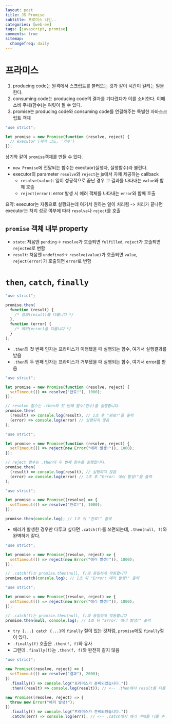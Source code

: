 ```yaml
---
layout: post
title: JS Promise
subtitle: 프로미스 나인..
categories: [web-ev]
tags: [javascript, promise]
comments: true
sitemap:
  changefreq: daily
---
```


# 프라미스

1. producing code는 원격에서 스크립트를 불러오는 것과 같이 시간이 걸리는 일을 한다.
2. consuming code는 producing code의 결과를 기다렸다가 이를 소비한다. 이때 소비 주체(함수)는 여럿이 될 수 있다.
3. promise는 producing code와 consuming code를 연결해주는 특별한 자바스크립트 객체

```javascript
"use strict";

let promise = new Promise(function (resolve, reject) {
  // executor (제작 코드, '가수')
});

```

상기와 같이 `promise`객체를 만들 수 있다.

- `new Promise`에 전달되는 함수는 exectuor(실행자, 실행함수)라 불린다.
- executor의 parameter `resolve`와 `reject`는 js에서 자체 제공하는 callback
	- `resolve(value)`: 일이 성공적으로 끝난 경우 그 결과를 나타내는 `value`와 함께 호출
	- `reject(error)`: error 발생 시 에러 객체를 나타내는 `error`와 함께 호출

요약:
executor는 자동으로 실행되는데 여기서 원하는 일이 처리됨 -> 처리가 끝나면 executor는 처리 성공 여부에 따라 `resolve`나 `reject`를 호출

## `promise` 객체 내부 property
- `state`: 처음엔 `pending`-> `resolve`가 호출되면 `fulfilled`, `reject`가 호출되면 `rejected`로 변함
- `result`: 처음엔 `undefined`-> `resolve(value)`가 호출되면 `value`, `reject(error)`가 호출되면 `error`로 변함


# `then`, `catch`, `finally`

```javascript
"use strict";

promise.then(
  function (result) {
    /* 결과(result)를 다룹니다 */
  },
  function (error) {
    /* 에러(error)를 다룹니다 */
  }
);

```

- `.then`의 첫 번째 인자는 프라미스가 이행됐을 때 실행되는 함수, 여기서 실행결과를 받음
- `.then`의 두 번째 인자는 프라미스가 거부됐을 때 실행되는 함수, 여기서 error를 받음

```javascript
"use strict";

let promise = new Promise(function (resolve, reject) {
  setTimeout(() => resolve("완료!"), 1000);
});

// resolve 함수는 .then의 첫 번째 함수(인수)를 실행합니다.
promise.then(
  (result) => console.log(result), // 1초 후 "완료!"를 출력
  (error) => console.log(error) // 실행되지 않음
);

```

```javascript
"use strict";

let promise = new Promise(function (resolve, reject) {
  setTimeout(() => reject(new Error("에러 발생!")), 1000);
});

// reject 함수는 .then의 두 번째 함수를 실행합니다.
promise.then(
  (result) => console.log(result), // 실행되지 않음
  (error) => console.log(error) // 1초 후 "Error: 에러 발생!"을 출력
);

```

```javascript
"use strict";

let promise = new Promise((resolve) => {
  setTimeout(() => resolve("완료!"), 1000);
});

promise.then(console.log); // 1초 뒤 "완료!" 출력

```

- 에러가 발생한 경우만 다루고 싶다면 `.catch(f)`를 쓰면되는데, `.then(null, f)`와 완벽하게 같다.

```javascript
"use strict";

let promise = new Promise((resolve, reject) => {
  setTimeout(() => reject(new Error("에러 발생!")), 1000);
});

// .catch(f)는 promise.then(null, f)과 동일하게 작동합니다
promise.catch(console.log); // 1초 뒤 "Error: 에러 발생!" 출력

```

```javascript
"use strict";

let promise = new Promise((resolve, reject) => {
  setTimeout(() => reject(new Error("에러 발생!")), 1000);
});

// .catch(f)는 promise.then(null, f)과 동일하게 작동합니다
promise.then(null, console.log); // 1초 뒤 "Error: 에러 발생!" 출력

```

- `try {...} catch {...}`에 `finally` 절이 있는 것처럼, `promise`에도 `finally`절이 있다.
- `.finally(f)` 호출은 `.then(f, f)`와 유사
- 그런데 `.finally(f)`는 `.then(f, f)`와 완전히 같지 않음

```javascript
"use strict";

new Promise((resolve, reject) => {
  setTimeout(() => resolve("결과"), 2000);
})
  .finally(() => console.log("프라미스가 준비되었습니다."))
  .then((result) => console.log(result)); // <-- .then에서 result를 다룰 수 있음

new Promise((resolve, reject) => {
  throw new Error("에러 발생!");
})
  .finally(() => console.log("프라미스가 준비되었습니다."))
  .catch((err) => console.log(err)); // <-- .catch에서 에러 객체를 다룰 수 있음


```